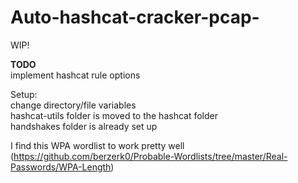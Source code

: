 # Auto-hashcat-cracker-pcap-

WIP!    
  
**TODO**  
  implement hashcat rule options  

Setup:  
  change directory/file variables   
  hashcat-utils folder is moved to the hashcat folder   
  handshakes folder is already set up  
  
  
I find this WPA wordlist to work pretty well  
(https://github.com/berzerk0/Probable-Wordlists/tree/master/Real-Passwords/WPA-Length)

